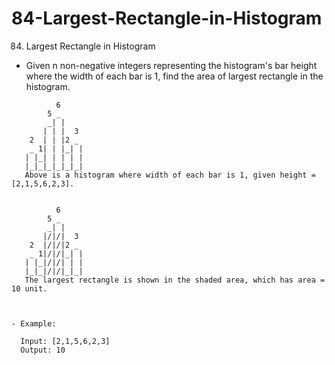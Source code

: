 # 84-Largest-Rectangle-in-Histogram
84. Largest Rectangle in Histogram


- Given n non-negative integers representing the histogram's bar height where the width of each bar is 1, find the area of largest rectangle in the histogram.


```       
          6 
        5 _
        _| |
       | | |  3
    2  | | |2 _
    _ 1| | |_| |
   | |_| | | | |
   |_|_|_|_|_|_|
   Above is a histogram where width of each bar is 1, given height = [2,1,5,6,2,3].


          6 
        5 _
        _| |
       |/|/|  3
    2  |/|/|2 _
    _ 1|/|/|_| |
   | |_|/|/| | |
   |_|_|/|/|_|_|
   The largest rectangle is shown in the shaded area, which has area = 10 unit.



- Example:

  Input: [2,1,5,6,2,3]
  Output: 10

```

